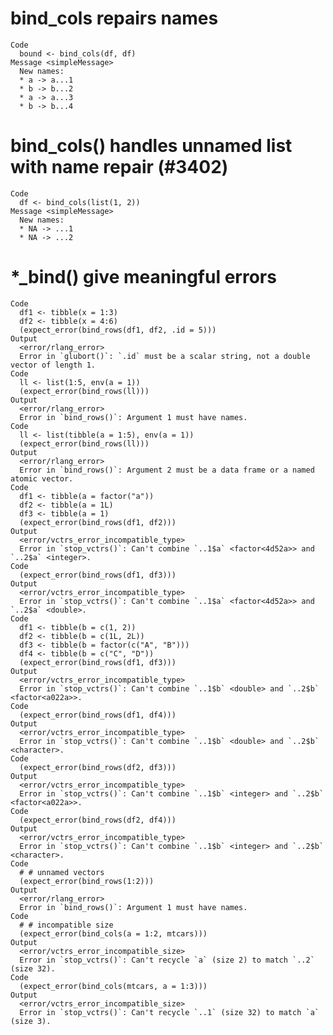 # bind_cols repairs names

    Code
      bound <- bind_cols(df, df)
    Message <simpleMessage>
      New names:
      * a -> a...1
      * b -> b...2
      * a -> a...3
      * b -> b...4

# bind_cols() handles unnamed list with name repair (#3402)

    Code
      df <- bind_cols(list(1, 2))
    Message <simpleMessage>
      New names:
      * NA -> ...1
      * NA -> ...2

# *_bind() give meaningful errors

    Code
      df1 <- tibble(x = 1:3)
      df2 <- tibble(x = 4:6)
      (expect_error(bind_rows(df1, df2, .id = 5)))
    Output
      <error/rlang_error>
      Error in `glubort()`: `.id` must be a scalar string, not a double vector of length 1.
    Code
      ll <- list(1:5, env(a = 1))
      (expect_error(bind_rows(ll)))
    Output
      <error/rlang_error>
      Error in `bind_rows()`: Argument 1 must have names.
    Code
      ll <- list(tibble(a = 1:5), env(a = 1))
      (expect_error(bind_rows(ll)))
    Output
      <error/rlang_error>
      Error in `bind_rows()`: Argument 2 must be a data frame or a named atomic vector.
    Code
      df1 <- tibble(a = factor("a"))
      df2 <- tibble(a = 1L)
      df3 <- tibble(a = 1)
      (expect_error(bind_rows(df1, df2)))
    Output
      <error/vctrs_error_incompatible_type>
      Error in `stop_vctrs()`: Can't combine `..1$a` <factor<4d52a>> and `..2$a` <integer>.
    Code
      (expect_error(bind_rows(df1, df3)))
    Output
      <error/vctrs_error_incompatible_type>
      Error in `stop_vctrs()`: Can't combine `..1$a` <factor<4d52a>> and `..2$a` <double>.
    Code
      df1 <- tibble(b = c(1, 2))
      df2 <- tibble(b = c(1L, 2L))
      df3 <- tibble(b = factor(c("A", "B")))
      df4 <- tibble(b = c("C", "D"))
      (expect_error(bind_rows(df1, df3)))
    Output
      <error/vctrs_error_incompatible_type>
      Error in `stop_vctrs()`: Can't combine `..1$b` <double> and `..2$b` <factor<a022a>>.
    Code
      (expect_error(bind_rows(df1, df4)))
    Output
      <error/vctrs_error_incompatible_type>
      Error in `stop_vctrs()`: Can't combine `..1$b` <double> and `..2$b` <character>.
    Code
      (expect_error(bind_rows(df2, df3)))
    Output
      <error/vctrs_error_incompatible_type>
      Error in `stop_vctrs()`: Can't combine `..1$b` <integer> and `..2$b` <factor<a022a>>.
    Code
      (expect_error(bind_rows(df2, df4)))
    Output
      <error/vctrs_error_incompatible_type>
      Error in `stop_vctrs()`: Can't combine `..1$b` <integer> and `..2$b` <character>.
    Code
      # # unnamed vectors
      (expect_error(bind_rows(1:2)))
    Output
      <error/rlang_error>
      Error in `bind_rows()`: Argument 1 must have names.
    Code
      # # incompatible size
      (expect_error(bind_cols(a = 1:2, mtcars)))
    Output
      <error/vctrs_error_incompatible_size>
      Error in `stop_vctrs()`: Can't recycle `a` (size 2) to match `..2` (size 32).
    Code
      (expect_error(bind_cols(mtcars, a = 1:3)))
    Output
      <error/vctrs_error_incompatible_size>
      Error in `stop_vctrs()`: Can't recycle `..1` (size 32) to match `a` (size 3).

